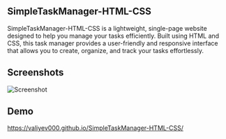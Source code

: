 
## SimpleTaskManager-HTML-CSS

SimpleTaskManager-HTML-CSS is a lightweight, single-page website designed to help you manage your tasks efficiently. Built using HTML and CSS, this task manager provides a user-friendly and responsive interface that allows you to create, organize, and track your tasks effortlessly.

## Screenshots

![Screenshot](screenshot-final.gif)


## Demo

https://valiyev000.github.io/SimpleTaskManager-HTML-CSS/


